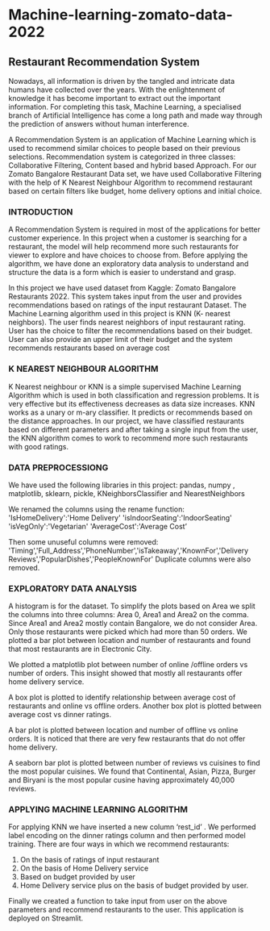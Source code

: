 # Machine-learning-zomato-data-2022
## Restaurant Recommendation System

Nowadays, all information is driven by the tangled and intricate data humans have collected over the years. With the enlightenment of knowledge it has become important to extract out the important information. For completing this task, Machine Learning, a specialised branch of Artificial Intelligence has come a long path and made way through the prediction of answers without human interference.

A Recommendation System is an application of Machine Learning which is used to recommend similar choices to people based on their previous selections. Recommendation system is categorized in three classes: Collaborative Filtering, Content based and hybrid based Approach. For our Zomato Bangalore Restaurant Data set, we have used Collaborative Filtering with the help of K Nearest Neighbour Algorithm to recommend restaurant based on certain filters like budget, home delivery options and initial choice. 

### INTRODUCTION

A Recommendation System is required in most of the applications for better customer experience. In this project when a customer is searching for a restaurant, the model will help recommend more such restaurants for viewer to explore and have choices to choose from. Before applying the algorithm, we have done an exploratory data analysis to understand and structure the data is a form which is easier to understand and grasp. 

In this project we have used dataset from Kaggle: Zomato Bangalore Restaurants 2022. This system  takes input from the user and provides recommendations based on ratings of the input restaurant Dataset. The Machine Learning algorithm used in this project is KNN (K- nearest neighbors). The user finds nearest neighbors of input restaurant rating. User has the choice to filter the recommendations based on their budget. User can also provide an upper limit of their budget and the system recommends restaurants based on average cost

### K NEAREST NEIGHBOUR ALGORITHM

K Nearest neighbour or KNN is a simple supervised Machine Learning Algorithm which is used in both classification and regression problems. It is very effective but its effectiveness decreases as data size increases. 
KNN works as a unary or m-ary classifier. It predicts or recommends based on the distance approaches. In our project, we have classified restaurants based on different parameters and after taking a single input from the user, the KNN algorithm comes to work to recommend more such restaurants with good ratings. 

### DATA PREPROCESSIONG
We have used the following libraries in this project: 
 pandas, numpy , matplotlib, sklearn, pickle, KNeighborsClassifier and NearestNeighbors 
 

We renamed the columns using the rename function:
'IsHomeDelivery':'Home Delivery'
'isIndoorSeating':'IndoorSeating'
'isVegOnly':'Vegetarian'
'AverageCost':'Average Cost’

Then some unuseful columns were removed:
'Timing','Full_Address','PhoneNumber','isTakeaway','KnownFor','Delivery Reviews','PopularDishes','PeopleKnownFor'
Duplicate columns were also removed.

### EXPLORATORY DATA ANALYSIS

A histogram is for the dataset. To simplify the plots based on Area we split the columns into three columns: Area 0, Area1 and Area2 on the comma. Since Area1 and Area2 mostly contain Bangalore, we do not consider Area. Only those restaurants were picked which had more than 50 orders. We plotted a bar plot between location and number of restaurants and found that most restaurants are in Electronic City.

We plotted a matplotlib plot between number of online /offline orders vs number of orders. This insight showed that mostly all restaurants offer home delivery service.

A box plot is plotted to identify relationship between average cost of restaurants and online vs offline orders. Another box plot is  plotted between average cost vs dinner ratings.

A bar plot is plotted between location and number of offline vs online orders. It is noticed that there are very few restaurants that do not offer home delivery.

A seaborn bar plot is plotted between number of reviews vs cuisines to find the most popular cuisines. We found that Continental, Asian, Pizza, Burger and Biryani is the most popular cusine having approximately 40,000 reviews.


### APPLYING MACHINE LEARNING ALGORITHM
For applying KNN we have inserted a new column ‘rest_id’ . We performed label encoding on the dinner ratings column and then performed model training.
There are four ways in which we recommend restaurants:
1)	On the basis of ratings of input restaurant
2)	On the basis of Home Delivery service  
3)	Based on budget provided by user  
4)	Home Delivery service plus on the basis of budget provided by user.

Finally we created a function to take input from user on the above parameters and recommend restaurants to the user.	This application is deployed on Streamlit.
